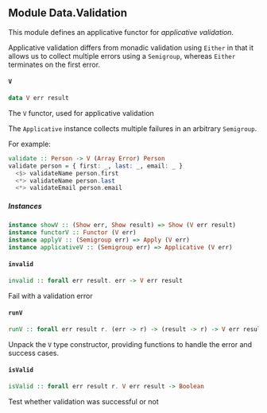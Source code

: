 ## Module Data.Validation

This module defines an applicative functor for _applicative validation_.

Applicative validation differs from monadic validation using `Either` in
that it allows us to collect multiple errors using a `Semigroup`, whereas
`Either` terminates on the first error.

#### `V`

``` purescript
data V err result
```

The `V` functor, used for applicative validation

The `Applicative` instance collects multiple failures in
an arbitrary `Semigroup`.

For example:

```purescript
validate :: Person -> V (Array Error) Person
validate person = { first: _, last: _, email: _ }
  <$> validateName person.first
  <*> validateName person.last
  <*> validateEmail person.email
```

##### Instances
``` purescript
instance showV :: (Show err, Show result) => Show (V err result)
instance functorV :: Functor (V err)
instance applyV :: (Semigroup err) => Apply (V err)
instance applicativeV :: (Semigroup err) => Applicative (V err)
```

#### `invalid`

``` purescript
invalid :: forall err result. err -> V err result
```

Fail with a validation error

#### `runV`

``` purescript
runV :: forall err result r. (err -> r) -> (result -> r) -> V err result -> r
```

Unpack the `V` type constructor, providing functions to handle the error
and success cases.

#### `isValid`

``` purescript
isValid :: forall err result r. V err result -> Boolean
```

Test whether validation was successful or not


